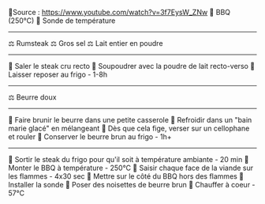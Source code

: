 🔗Source : https://www.youtube.com/watch?v=3f7EysW_ZNw
🔪 BBQ (250°C)
🔪 Sonde de température
***
⚖️ Rumsteak
⚖️ Gros sel
⚖️ Lait entier en poudre
***
🔧 Saler le steak cru recto
🔧 Soupoudrer avec la poudre de lait recto-verso
🔧 Laisser reposer au frigo - 1-8h
***
⚖️ Beurre doux
***
🔧 Faire brunir le beurre dans une petite casserole
🔧 Refroidir dans un "bain marie glacé" en mélangeant
🔧 Dès que cela fige, verser sur un cellophane et rouler
🔧 Conserver le beurre brun au frigo - 1h+
***
🔧 Sortir le steak du frigo pour qu'il soit à température ambiante - 20 min
🔧 Monter le BBQ à température - 250°C
🔧 Saisir chaque face de la viande sur les flammes - 4x30 sec
🔧 Mettre sur le côté du BBQ hors des flammes
🔧 Installer la sonde
🔧 Poser des noisettes de beurre brun
🔧 Chauffer à coeur - 57°C
